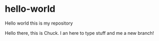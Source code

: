 # hello-world
Hello world this is my repository 

Hello there, this is Chuck. I an here to type stuff and me a new branch!
